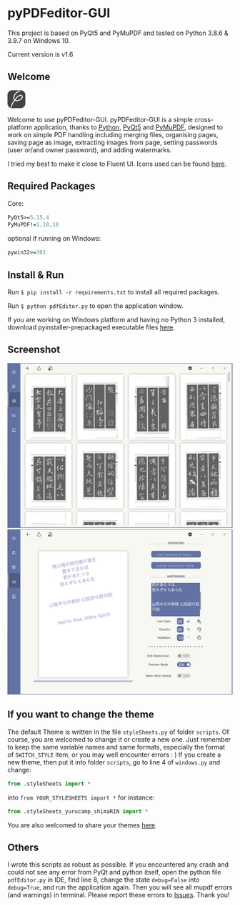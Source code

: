 # pyPDFeditor-GUI

This project is based on PyQt5 and PyMuPDF and tested on Python 3.8.6 & 3.9.7 on Windows 10.

Current version is v1.6

## Welcome

<img src=".\ico\pdf icon.svg" width="40" />

Welcome to use pyPDFeditor-GUI. pyPDFeditor-GUI is a simple cross-platform application, thanks to [Python](https://www.python.org/), [PyQt5](https://www.riverbankcomputing.com/software/pyqt/) and [PyMuPDF](https://github.com/pymupdf/PyMuPDF), designed to work on simple PDF handling including merging files, organising pages, saving page as image, extracting images from page, setting passwords (user or/and owner password), and adding watermarks.

I tried my best to make it close to Fluent UI. Icons used can be found [here](https://fluenticons.co/). 

## Required Packages

Core:

```ASN.1
PyQt5>=5.15.4
PyMuPDF!=1.18.18
```

optional if running on Windows:

```ASN.1
pywin32>=301
```



## Install & Run
Run `$ pip install -r requirements.txt` to install all required packages.

Run `$ python pdfEditor.py` to open the application window.



If you are working on Windows platform and having no Python 3 installed, download pyinstaller-prepackaged executable files [here](https://github.com/Augus1999/pyPDFeditor-GUI/releases).

## Screenshot
<img src="./ico/workspace.jpg" width="600" alt="tab2"/>

<img src=".\ico\workspace2.jpg" width=600 alt="tab3"/>

## If you want to change the theme

The default Theme is written in the file `styleSheets.py` of folder `scripts`. Of course, you are welcomed to change it or create a new one. Just remember to keep the same variable names and same formats, especially the format of `SWITCH_STYLE` item, or you may well encounter errors : ) If you create a new theme, then put it into folder `scripts`, go to line 4 of `windows.py` and change:

```python
from .styleSheets import *
```

into `from YOUR_STYLESHEETS import *` for instance:

```python
from .styleSheets_yurucamp_shimaRIN import *
```

 You are also welcomed to share your themes [here](https://github.com/Augus1999/pyPDFeditor-GUI/pulls).

## Others

I wrote this scripts as robust as possible. If you encountered any crash and could not see any error from PyQt and python itself, open the python file `pdfEditor.py` in IDE, find line 8, change the state `debug=False` into `debug=True`, and run the application again. Then you will see all mupdf errors (and warnings) in terminal. Please report these errors to [Issues](https://github.com/Augus1999/pyPDFeditor-GUI/issues). Thank you!

